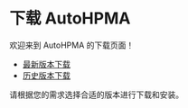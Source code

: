 # 下载 AutoHPMA

欢迎来到 AutoHPMA 的下载页面！

- [最新版本下载](./latest.md)
- [历史版本下载](./history.md)

请根据您的需求选择合适的版本进行下载和安装。
